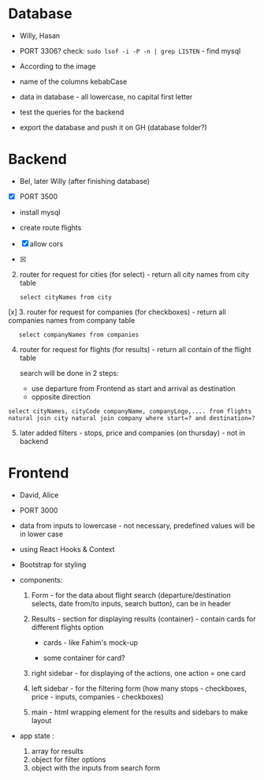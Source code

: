 # Database

- Willy, Hasan

- PORT 3306? check:
  `sudo lsof -i -P -n | grep LISTEN` - find mysql

- According to the image

- name of the columns kebabCase

- data in database - all lowercase, no capital first letter

- test the queries for the backend

- export the database and push it on GH (database folder?)

# Backend

- Bel, later Willy (after finishing database)

- [x] PORT 3500 

- install mysql

- create route flights

- [x] allow cors

- [x]
2. router for request for cities (for select) - return all city names from city table

   ```
   select cityNames from city
   ```
 [x]
3. router for request for companies (for checkboxes) - return all companies names from company table

```
   select companyNames from companies
```

4. router for request for flights (for results) - return all contain of the flight table

   search will be done in 2 steps:

   - use departure from Frontend as start and arrival as destination
   - opposite direction

```
select cityNames, cityCode companyName, companyLogo,.... from flights natural join city natural join company where start=? and destination=?
```

5. later added filters - stops, price and companies (on thursday) - not in backend

# Frontend

- David, Alice

- PORT 3000

- data from inputs to lowercase - not necessary, predefined values will be in lower case

- using React Hooks & Context

- Bootstrap for styling

- components:

  1. Form - for the data about flight search (departure/destination selects, date from/to inputs, search button), can be in header

  2. Results - section for displaying results (container) - contain cards for different flights option

     - cards - like Fahim's mock-up

     - some container for card?

  3. right sidebar - for displaying of the actions, one action = one card
  4. left sidebar - for the filtering form (how many stops - checkboxes, price - inputs, companies - checkboxes)

  5. main - html wrapping element for the results and sidebars to make layout

- app state :

  1. array for results
  2. object for filter options
  3. object with the inputs from search form
